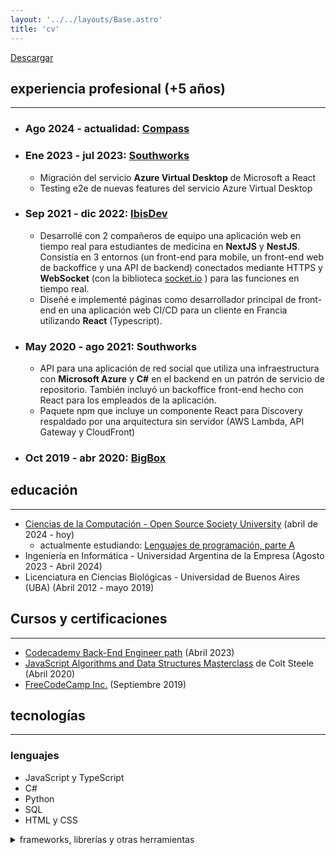 ```yaml
---
layout: '../../layouts/Base.astro'
title: 'cv'
---
```


[Descargar](/Lucas_E_Ojeda_Resume_ES.pdf)

## experiencia profesional (+5 años)
---

- ### Ago 2024 - actualidad: [Compass](https://www.compass.com/)
- ### Ene 2023 - jul 2023: **[Southworks](https://www.southworks.com/)**
  - Migración del servicio **Azure Virtual Desktop** de Microsoft a React
  - Testing e2e de nuevas features del servicio Azure Virtual Desktop
- ### Sep 2021 - dic 2022: **[IbisDev](https://ibisdev.tech/)**
  - Desarrollé con 2 compañeros de equipo una aplicación web en tiempo real para estudiantes de medicina en **NextJS** y **NestJS**. Consistía en 3 entornos (un front-end para mobile, un front-end web de backoffice y una API de backend) conectados mediante HTTPS y **WebSocket** (con la biblioteca [socket.io](https://socket.io/) ) para las funciones en tiempo real.
  - Diseñé e implementé páginas como desarrollador principal de front-end en una aplicación web CI/CD para un cliente en Francia utilizando **React** (Typescript).
- ### May 2020 - ago 2021: **Southworks**
  - API para una aplicación de red social que utiliza una infraestructura con **Microsoft Azure** y **C#** en el backend en un patrón de servicio de repositorio. También incluyó un backoffice front-end hecho con React para los empleados de la aplicación.
  - Paquete npm que incluye un componente React para Discovery respaldado por una arquitectura sin servidor (AWS Lambda, API Gateway y CloudFront)
- ### Oct 2019 - abr 2020: **[BigBox](https://www.bigbox.com.ar/)**

## educación
---
- [Ciencias de la Computación - Open Source Society University](https://github.com/ossu/computer-science) (abril de 2024 - hoy)
  - actualmente estudiando: [Lenguajes de programación, parte A](https://www.coursera.org/learn/programming-languages)
- Ingeniería en Informática - Universidad Argentina de la Empresa (Agosto 2023 - Abril 2024)
- Licenciatura en Ciencias Biológicas - Universidad de Buenos Aires (UBA) (Abril 2012 - mayo 2019)

## Cursos y certificaciones
---

- [Codecademy Back-End Engineer path](https://www.codecademy.com/learn/paths/back-end-engineer-career-path) (Abril 2023)
- [JavaScript Algorithms and Data Structures Masterclass](https://www.udemy.com/course/js-algorithms-and-data-structures-masterclass/) de Colt Steele (Abril 2020)
- [FreeCodeCamp Inc.](https://www.freecodecamp.org/learn) (Septiembre 2019)

## tecnologías
---

### lenguajes
  * JavaScript y TypeScript
  * C#
  * Python
  * SQL
  * HTML y CSS

<details>
  <summary>frameworks, librerías y otras herramientas</summary>
  - **Usadas en ámbito profesional:**
    * React y Vue
    * Redux
    * NestJS
    * Material UI
    * Git
    * Jest (y React Testing Library)
  - **Usadas en proyectos personales y cursos:**
    * Express
    * PostgreSQL
    * Docker
</details>